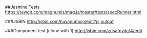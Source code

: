 ##Jasmine Tests
https://rawgit.com/magnumjs/mag.js/master/tests/specRunner.html

###JSBIN
http://jsbin.com/huvanumojo/edit?js,output

###Component test (clone with 1)
http://jsbin.com/zusafoyito/4/edit
